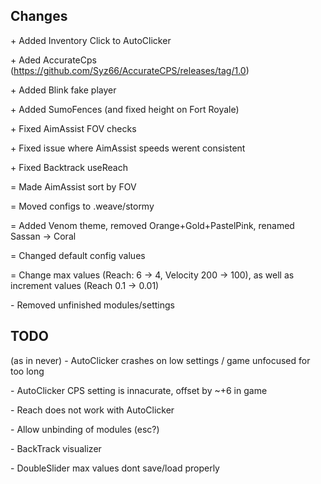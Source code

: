 ## Changes
\+ Added Inventory Click to AutoClicker

\+ Aded AccurateCps (https://github.com/Syz66/AccurateCPS/releases/tag/1.0)

\+ Added Blink fake player

\+ Added SumoFences (and fixed height on Fort Royale)

\+ Fixed AimAssist FOV checks

\+ Fixed issue where AimAssist speeds werent consistent

\+ Fixed Backtrack useReach

= Made AimAssist sort by FOV

= Moved configs to .weave/stormy

= Added Venom theme, removed Orange+Gold+PastelPink, renamed Sassan -> Coral

= Changed default config values

= Change max values (Reach: 6 -> 4, Velocity 200 -> 100), as well as increment values (Reach 0.1 -> 0.01)

\- Removed unfinished modules/settings

## TODO
(as in never)
\- AutoClicker crashes on low settings / game unfocused for too long

\- AutoClicker CPS setting is innacurate, offset by ~+6 in game

\- Reach does not work with AutoClicker

\- Allow unbinding of modules (esc?)

\- BackTrack visualizer

\- DoubleSlider max values dont save/load properly
